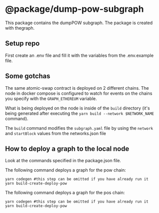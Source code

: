 # @package/dump-pow-subgraph

This package contains the dumpPOW subgraph. The package is created with thegraph.

## Setup repo

First create an .env file and fill it with the variables from the .env.example file.

## Some gotchas

The same atomic-swap contract is deployed on 2 different chains. The node in docker compose is configured to watch for events
on the chains you specify with the `GRAPH_ETHEREUM` variable.

What is being deployed on the node is inside of the `build` directory (it's being generated after executing the 
`yarn build --network $NETWORK_NAME` command).

The `build` command modifies the `subgraph.yaml` file by using the `network` and `startBlock` values from the networks.json file


## How to deploy a graph to the local node

Look at the commands specified in the package.json file. 

The following command deploys a graph for the pow chain:
```
yarn codegen #this step can be omitted if you have already run it
yarn build-create-deploy-pow
```

The following command deploys a graph for the pos chain:
```
yarn codegen #this step can be omitted if you have already run it
yarn build-create-deploy-pow
```
